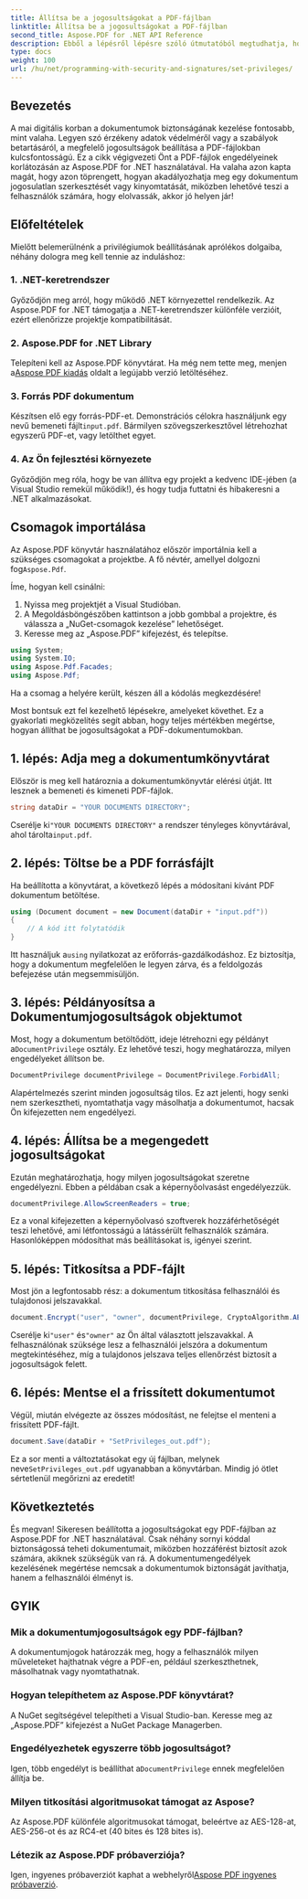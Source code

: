 ```yaml
---
title: Állítsa be a jogosultságokat a PDF-fájlban
linktitle: Állítsa be a jogosultságokat a PDF-fájlban
second_title: Aspose.PDF for .NET API Reference
description: Ebből a lépésről lépésre szóló útmutatóból megtudhatja, hogyan állíthat be PDF-jogosultságokat az Aspose.PDF for .NET használatával. Biztosítsa hatékonyan dokumentumait.
type: docs
weight: 100
url: /hu/net/programming-with-security-and-signatures/set-privileges/
---
```

## Bevezetés

A mai digitális korban a dokumentumok biztonságának kezelése fontosabb, mint valaha. Legyen szó érzékeny adatok védelméről vagy a szabályok betartásáról, a megfelelő jogosultságok beállítása a PDF-fájlokban kulcsfontosságú. Ez a cikk végigvezeti Önt a PDF-fájlok engedélyeinek korlátozásán az Aspose.PDF for .NET használatával. Ha valaha azon kapta magát, hogy azon töprengett, hogyan akadályozhatja meg egy dokumentum jogosulatlan szerkesztését vagy kinyomtatását, miközben lehetővé teszi a felhasználók számára, hogy elolvassák, akkor jó helyen jár!

## Előfeltételek

Mielőtt belemerülnénk a privilégiumok beállításának aprólékos dolgaiba, néhány dologra meg kell tennie az induláshoz:

### 1. .NET-keretrendszer

Győződjön meg arról, hogy működő .NET környezettel rendelkezik. Az Aspose.PDF for .NET támogatja a .NET-keretrendszer különféle verzióit, ezért ellenőrizze projektje kompatibilitását.

### 2. Aspose.PDF for .NET Library

 Telepíteni kell az Aspose.PDF könyvtárat. Ha még nem tette meg, menjen a[Aspose PDF kiadás](https://releases.aspose.com/pdf/net/) oldalt a legújabb verzió letöltéséhez.

### 3. Forrás PDF dokumentum

 Készítsen elő egy forrás-PDF-et. Demonstrációs célokra használjunk egy nevű bemeneti fájlt`input.pdf`. Bármilyen szövegszerkesztővel létrehozhat egyszerű PDF-et, vagy letölthet egyet.

### 4. Az Ön fejlesztési környezete

Győződjön meg róla, hogy be van állítva egy projekt a kedvenc IDE-jében (a Visual Studio remekül működik!), és hogy tudja futtatni és hibakeresni a .NET alkalmazásokat.

## Csomagok importálása

 Az Aspose.PDF könyvtár használatához először importálnia kell a szükséges csomagokat a projektbe. A fő névtér, amellyel dolgozni fog`Aspose.Pdf`.

Íme, hogyan kell csinálni:

1. Nyissa meg projektjét a Visual Studióban.
2. A Megoldásböngészőben kattintson a jobb gombbal a projektre, és válassza a „NuGet-csomagok kezelése” lehetőséget.
3. Keresse meg az „Aspose.PDF” kifejezést, és telepítse.

```csharp
using System;
using System.IO;
using Aspose.Pdf.Facades;
using Aspose.Pdf;
```

Ha a csomag a helyére került, készen áll a kódolás megkezdésére!

Most bontsuk ezt fel kezelhető lépésekre, amelyeket követhet. Ez a gyakorlati megközelítés segít abban, hogy teljes mértékben megértse, hogyan állíthat be jogosultságokat a PDF-dokumentumokban.

## 1. lépés: Adja meg a dokumentumkönyvtárat

Először is meg kell határoznia a dokumentumkönyvtár elérési útját. Itt lesznek a bemeneti és kimeneti PDF-fájlok.

```csharp
string dataDir = "YOUR DOCUMENTS DIRECTORY";
```
 Cserélje ki`"YOUR DOCUMENTS DIRECTORY"` a rendszer tényleges könyvtárával, ahol tárolta`input.pdf`.

## 2. lépés: Töltse be a PDF forrásfájlt

Ha beállította a könyvtárat, a következő lépés a módosítani kívánt PDF dokumentum betöltése.

```csharp
using (Document document = new Document(dataDir + "input.pdf"))
{
    // A kód itt folytatódik
}
```
 Itt használjuk a`using` nyilatkozat az erőforrás-gazdálkodáshoz. Ez biztosítja, hogy a dokumentum megfelelően le legyen zárva, és a feldolgozás befejezése után megsemmisüljön.

## 3. lépés: Példányosítsa a Dokumentumjogosultságok objektumot

Most, hogy a dokumentum betöltődött, ideje létrehozni egy példányt a`DocumentPrivilege` osztály. Ez lehetővé teszi, hogy meghatározza, milyen engedélyeket állítson be.

```csharp
DocumentPrivilege documentPrivilege = DocumentPrivilege.ForbidAll;
```
Alapértelmezés szerint minden jogosultság tilos. Ez azt jelenti, hogy senki nem szerkesztheti, nyomtathatja vagy másolhatja a dokumentumot, hacsak Ön kifejezetten nem engedélyezi.

## 4. lépés: Állítsa be a megengedett jogosultságokat

Ezután meghatározhatja, hogy milyen jogosultságokat szeretne engedélyezni. Ebben a példában csak a képernyőolvasást engedélyezzük.

```csharp
documentPrivilege.AllowScreenReaders = true;
```
Ez a vonal kifejezetten a képernyőolvasó szoftverek hozzáférhetőségét teszi lehetővé, ami létfontosságú a látássérült felhasználók számára. Hasonlóképpen módosíthat más beállításokat is, igényei szerint.

## 5. lépés: Titkosítsa a PDF-fájlt

Most jön a legfontosabb rész: a dokumentum titkosítása felhasználói és tulajdonosi jelszavakkal.

```csharp
document.Encrypt("user", "owner", documentPrivilege, CryptoAlgorithm.AESx128, false);
```
 Cserélje ki`"user"` és`"owner"` az Ön által választott jelszavakkal. A felhasználónak szüksége lesz a felhasználói jelszóra a dokumentum megtekintéséhez, míg a tulajdonos jelszava teljes ellenőrzést biztosít a jogosultságok felett. 

## 6. lépés: Mentse el a frissített dokumentumot

Végül, miután elvégezte az összes módosítást, ne felejtse el menteni a frissített PDF-fájlt.

```csharp
document.Save(dataDir + "SetPrivileges_out.pdf");
```
 Ez a sor menti a változtatásokat egy új fájlban, melynek neve`SetPrivileges_out.pdf` ugyanabban a könyvtárban. Mindig jó ötlet sértetlenül megőrizni az eredetit!

## Következtetés

És megvan! Sikeresen beállította a jogosultságokat egy PDF-fájlban az Aspose.PDF for .NET használatával. Csak néhány sornyi kóddal biztonságossá teheti dokumentumait, miközben hozzáférést biztosít azok számára, akiknek szükségük van rá. A dokumentumengedélyek kezelésének megértése nemcsak a dokumentumok biztonságát javíthatja, hanem a felhasználói élményt is. 

## GYIK

### Mik a dokumentumjogosultságok egy PDF-fájlban?  
A dokumentumjogok határozzák meg, hogy a felhasználók milyen műveleteket hajthatnak végre a PDF-en, például szerkeszthetnek, másolhatnak vagy nyomtathatnak.

### Hogyan telepíthetem az Aspose.PDF könyvtárat?  
A NuGet segítségével telepítheti a Visual Studio-ban. Keresse meg az „Aspose.PDF” kifejezést a NuGet Package Managerben.

### Engedélyezhetek egyszerre több jogosultságot?  
Igen, több engedélyt is beállíthat a`DocumentPrivilege` ennek megfelelően állítja be.

### Milyen titkosítási algoritmusokat támogat az Aspose?  
Az Aspose.PDF különféle algoritmusokat támogat, beleértve az AES-128-at, AES-256-ot és az RC4-et (40 bites és 128 bites is).

### Létezik az Aspose.PDF próbaverziója?  
 Igen, ingyenes próbaverziót kaphat a webhelyről[Aspose PDF ingyenes próbaverzió](https://releases.aspose.com/).